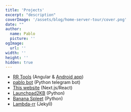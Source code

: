 ```yaml
---
title: 'Projects'
excerpt: "description"
coverImage: '/assets/blog/home-server-tour/cover.png'
date: ""
author:
  name: Pablo
  picture: ''
ogImage:
  url: ''
width: ''
height: ''
hidden: true
---
```



- [RR Tools](https://rr-tools.eu) (Angular & [Android app](https://play.google.com/store/apps/details?id=eu.rrtools.app))
- [pablo bot](/posts/rrpablobot) (Python telegram bot)
- [This website](https://github.com/pbl0/pablo-blog) (Next.js/React)
- [Launchpad2KB](https://github.com/pbl0/Launchdpad2KB) (Python)
- [Banana Spleet](/posts/banana-spleet) (Python)
- [Lambda-rr](https://pbl0.github.io/lambda-rr/) (Jekyll)